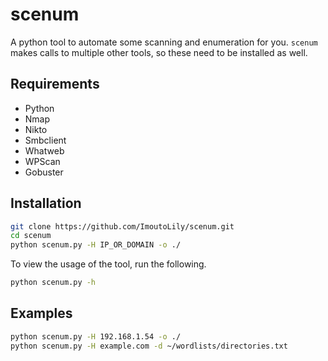 # scenum
A python tool to automate some scanning and enumeration for you. `scenum` makes calls to multiple other tools, so these need to be installed as well.

## Requirements
* Python
* Nmap
* Nikto
* Smbclient
* Whatweb
* WPScan
* Gobuster

## Installation
```bash
git clone https://github.com/ImoutoLily/scenum.git
cd scenum
python scenum.py -H IP_OR_DOMAIN -o ./
```

To view the usage of the tool, run the following.

``` bash
python scenum.py -h
```

## Examples

``` bash
python scenum.py -H 192.168.1.54 -o ./
python scenum.py -H example.com -d ~/wordlists/directories.txt
```

